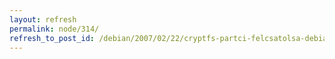 ```yaml
---
layout: refresh
permalink: node/314/
refresh_to_post_id: /debian/2007/02/22/cryptfs-partci-felcsatolsa-debianon-usbstick-segtsgvel-automatikusan
---
```

